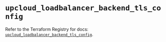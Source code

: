 # `upcloud_loadbalancer_backend_tls_config`

Refer to the Terraform Registry for docs: [`upcloud_loadbalancer_backend_tls_config`](https://registry.terraform.io/providers/upcloudltd/upcloud/5.9.1/docs/resources/loadbalancer_backend_tls_config).
